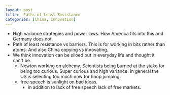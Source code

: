 ```yaml
---
layout: post
title:  Paths of Least Resistance
categories: [China, Innovation]
---
```


- High variance strategies and power laws. How America fits into this and Germany does not.
- Path of least resistance vs barriers. This is for working in bits rather than atoms. And also China copying vs innovating.
- We think innovation can be siloed but in everyday life and thought it can't be.
    - Newton working on alchemy. Scientists being burned at the stake for being too curious. Super curious and high variance. In general the US is selecting too much now for hoop jumping.
    - free speech is sunlight on bad ideas.
        - in addition to lack of free speech lack of free markets.
